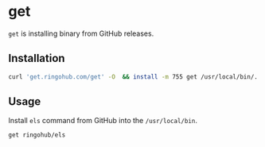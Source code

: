 # get

`get` is installing binary from GitHub releases.

## Installation

```bash
curl 'get.ringohub.com/get' -O  && install -m 755 get /usr/local/bin/.
```

## Usage

Install `els` command from GitHub into the `/usr/local/bin`.

```bash
get ringohub/els
```
